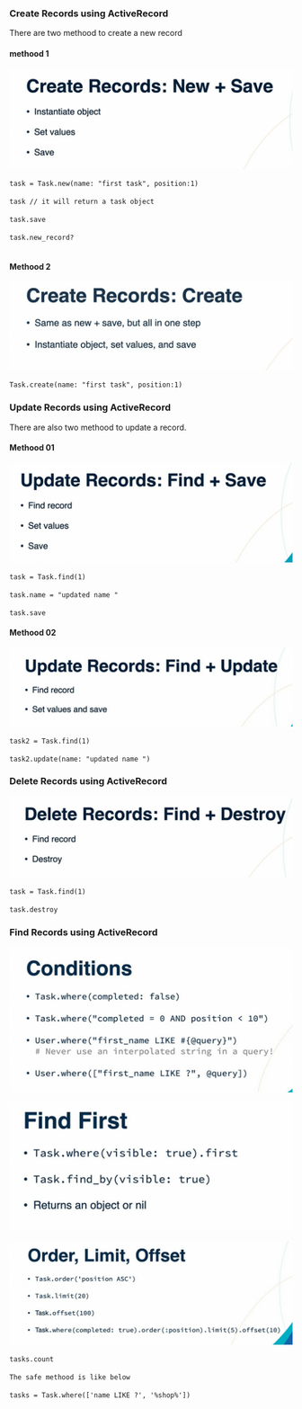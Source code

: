 ### Create Records using ActiveRecord

There are two methood to create a new record

#### methood 1

![img_21.png](img_21.png)
````
task = Task.new(name: "first task", position:1)

task // it will return a task object

task.save

task.new_record?


````

#### Methood 2

![img_22.png](img_22.png)

````
Task.create(name: "first task", position:1)

````

### Update Records using ActiveRecord

There are also two methood to update a record.

#### Methood 01

![img_23.png](img_23.png)

````
task = Task.find(1)

task.name = "updated name "

task.save

````
#### Methood 02
![img_24.png](img_24.png)

````
task2 = Task.find(1)

task2.update(name: "updated name ")

````

### Delete Records using ActiveRecord

![img_25.png](img_25.png)

````
task = Task.find(1)

task.destroy

````

### Find Records using ActiveRecord

![img_27.png](img_27.png)

![img_28.png](img_28.png)

![img_29.png](img_29.png)

````
tasks.count

The safe methood is like below

tasks = Task.where(['name LIKE ?', '%shop%'])

````
